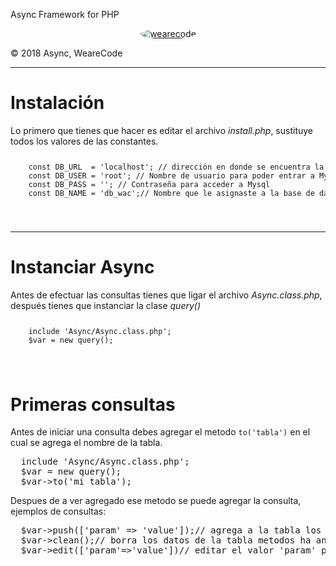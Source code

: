 Async Framework for PHP
<p align="center">
  <a href="#">
    <img src="https://scontent-dfw5-1.xx.fbcdn.net/v/t1.0-9/35400621_270511213518991_3486364755348684800_n.png?_nc_cat=0&oh=3676b6f45c264b416e1930be3b3d41a4&oe=5BBCE836" style="border-radius: 100%;" alt="wearecode">
  </a>
</p class="center">
© 2018 Async, WeareCode
<hr>
<h1>Instalación</h1>
Lo primero que tienes que hacer es editar el archivo <i>install.php</i>, sustituye todos los valores de las constantes.
<code>
  <pre>
    const DB_URL  = 'localhost'; // dirección en donde se encuentra la base de datos
    const DB_USER = 'root'; // Nombre de usuario para poder entrar a Mysql
    const DB_PASS = ''; // Contraseña para acceder a Mysql
    const DB_NAME = 'db_wac';// Nombre que le asignaste a la base de datos	
  </pre>
</code>
<hr>
<h1>Instanciar Async</h1>
Antes de efectuar las consultas tienes que ligar el archivo <i>Async.class.php</i>, después tienes que instanciar la clase <i>query()</i>
<code>
  <pre>
    include 'Async/Async.class.php';
    $var = new query();
  </pre>
</code>
<h1>Primeras consultas</h1>
Antes de iniciar una consulta debes agregar el metodo <code>to('tabla')</code> en el cual se agrega el nombre de la tabla.
<pre>
  include 'Async/Async.class.php';
  $var = new query();
  $var->to('mi_tabla');
</pre>
Despues de a ver agregado ese metodo se puede agregar la consulta, ejemplos de consultas:
<pre>
  $var->push(['param' => 'value']);// agrega a la tabla los objetos ingresado al array
  $var->clean();// borra los datos de la tabla metodos ha antecolocar -> when(['param'=>'value'], '='), when_no(['param'=>'value'], '>'), and(['param'=>'value'], '<'), or(['param'=>'value'], '<')
  $var->edit(['param'=>'value'])// editar el valor 'param' por el valor de value
</pre>
